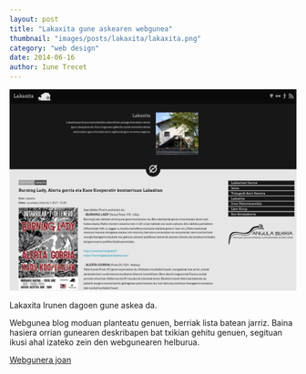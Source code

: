 ```yaml
---
layout: post
title: "Lakaxita gune askearen webgunea"
thumbnail: "images/posts/lakaxita/lakaxita.png"
category: "web design"
date: 2014-06-16
author: Iune Trecet
---
```


<img src="/images/posts/lakaxita/lakaxita.jpg" alt="lakaxita">

Lakaxita Irunen dagoen gune askea da.

Webgunea blog moduan planteatu genuen, berriak lista batean jarriz. Baina hasiera orrian gunearen deskribapen bat
txikian gehitu genuen, segituan ikusi ahal izateko zein den webgunearen helburua.

<a class="goProject {{ page.category }}" href="https://lakaxita.eus">Webgunera joan</a>

